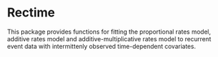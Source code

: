# Rectime

This package provides functions for fitting the proportional rates model, additive rates model and additive-multiplicative
rates model to recurrent event data with intermittenly observed time-dependent covariates.

